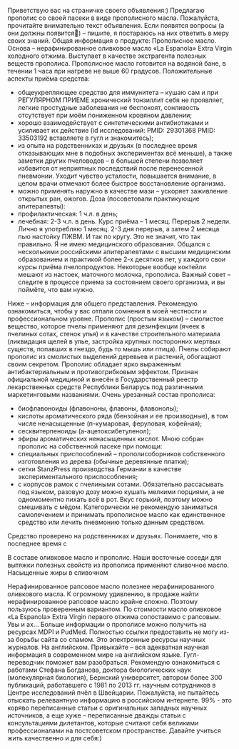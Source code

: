 Приветствую вас на страничке своего объявления:)
Предлагаю прополис со своей пасеки в виде прополисного масла. Пожалуйста, прочитайте внимательно текст объявления. Если появятся вопросы (а они должны появится) – пишите, я постараюсь на них ответить в меру своих знаний.
Общая информация о продукте:
Прополисное масло. Основа – нерафинированное оливковое масло «La Espanola» Extra Virgin холодного отжима. Выступает в качестве экстрагента полезных веществ прополиса. Прополисное масло готовится на водяной бане, в течении 1 часа при нагреве не выше 60 градусов.
Положительные аспекты приёма средства:
- общеукрепляющее средство для иммунитета – кушаю сам и при РЕГУЛЯРНОМ ПРИЕМЕ хронический тонзиллит себя не проявляет, легкие простудные заболевания не беспокоят, сонливость отсутствует при моём пониженном кровяном давлении;
- хорошо взаимодействует с синтетическими антибиотиками и усиливает их действие (id исследований:
PMID: 29301368
PMID: 33503192
вставляете в гугл и знакомитесь);
- из опыта на родственниках и друзьях (в последнее время отказывающих мне в подобных экспериментах всё меньше), а также заметки других пчеловодов – в большей степени позволяет избавится от неприятных последствий после перенесенной пневмонии. Уходит чувство усталости, повышается внимание, в целом врачи отмечают более быстрое восстановление организма.
- можно применять наружно в качестве мази – ускоряет заживление открытых ран, ожогов.
Доза (посоветовали практикующие апитерапевты):
- профилактическая: 1 ч.л. в день;
- лечебная: 2-3 ч.л. в день.
Курс приёма – 1 месяц. Перерыв 2 недели.
Лично я употребляю 1 месяц. 2-3 дня перерыв, а затем 2 месяца пью настойку ПЖВМ. И так по кругу. Это не значит, что так правильно. Я не имею медицинского образования. Общался с несколькими российскими апитерапевтами с высшим медицинским образованием и практикой более 2-х десятков лет, у каждого свои курсы приёма пчелопродуктов. Некоторые вообще коктейли мешают из настоек, маточного молочка, прополиса.
Важный совет – следите в процессе приема за состоянием своего организма, и вы поймёте, что вам нужно.





Ниже – информация для общего представления. Рекомендую ознакомиться, чтобы у вас отпали сомнения в моей честности и профессиональном уровне.
Прополис (простым языком) – смолистое вещество, которое пчелы применяют для дезинфекции (ячеек в пчелиных сотах, стенок улья) и в качестве строительного материала (ликвидация щелей в улье, застройка крупных посторонних мертвых существ, попавших в гнездо, будь то мышь или птица).
Пчелы собирают прополис из смолистых выделений деревьев и растений, обогащают своим секретом. Прополис обладает ярко выраженным антибактериальным и противогрибковым эффектом. Признан официальной медициной и внесён в Государственный реестр лекарственных средств Республики Беларусь под различными маркетинговыми названиями.
Очень урезанный состав прополиса:
- биофлавоноиды (флавононы, флавоны, флавонолы);
- кислоты ароматического ряда (бензойная и ее производные), в том числе ненасыщенные
(п-кумаровая, феруловая, кофейная);
- сесквитерпеноиды (а-ацетоксибетуленол);
- эфиры ароматических ненасыщенных кислот.
Мною собран прополис на собственной пасеке при помощи:
- специальных приспособлений – прополисоборников собственного изготовления из дерева (обычные деревянные платки);
- сетки StanzPress производства Германии в качестве экспериментального приспособления;
- с корпусов рамок с пчелиными сотами.
Обязательно рассасывать под языком, разовую дозу можно кушать мелкими порциями, а не одномоментно пихать всё в рот. Вкус горький, поэтому можно смешивать с мёдом.
Категорически не рекомендую заниматься самолечением и принимать прополисное масло как единственное средство или лечить пневмонию только данным средством. 





Средство проверено на родственниках и друзьях. Понимаете, что в последнее время с 

В составе оливковое масло и прополис.
Наши восточные соседи для вытяжки полезных свойств из прополиса применяют сливочное масло. Насыщенные жиры в сливочном

Нерафинированное рапсовое масло полезнее нерафинированного оливкового масла. К огромному удивлению, в продаже найти нерафинированное рапсовое масло крайне сложно. Поэтому пользуюсь проверенным вариантом. По стоимости масло оливковое «La Espanola» Extra Virgin первого отжима сопоставимо с рапсовым. Увы и ах…
Больше информации о прополисе можно получить на ресурсах MDPI и PudMed. Полностью ссылки предоставить не могу из-за борьбы сайта со спамом. Это электронные ресурсы научных журналов. На английском. Привыкайте – вся адекватная научная информация в современном мире на английском языке. Гугл-переводчик поможет вам разобраться.
Рекомендую ознакомиться с работами Стефана Богданова, доктора биологических наук (молекулярная биология), Бернский университет, автором более 300 публикаций, работавшего с 1981 по 2013 гг. научным сотрудников в Центре исследований пчёл в Швейцарии.
Пожалуйста, не пытайтесь отыскать релевантную информацию в российском интернете. 99% - это коряво переписанные статьи с оригинальных западных научных источников, а еще хуже – переписанные дважды статьи с консультациями дилетантов, которые считают себя великими профессионалами на постсоветском пространстве. 
Давайте учиться жить качественно и для себя:)






